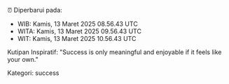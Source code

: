 ⏰ Diperbarui pada:
- WIB: Kamis, 13 Maret 2025 08.56.43 UTC
- WITA: Kamis, 13 Maret 2025 09.56.43 UTC
- WIT: Kamis, 13 Maret 2025 10.56.43 UTC

Kutipan Inspiratif:
"Success is only meaningful and enjoyable if it feels like your own."


Kategori: success

